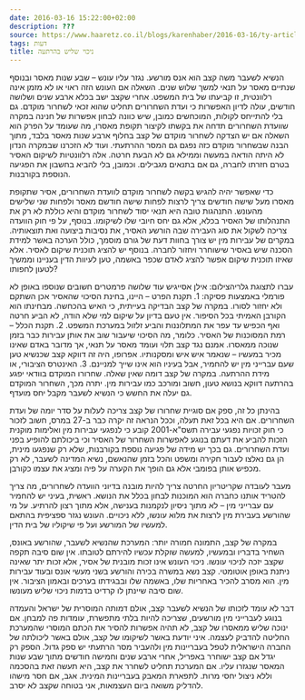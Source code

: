 ```yaml
---
date: 2016-03-16 15:22:00+02:00
description: ???
source: https://www.haaretz.co.il/blogs/karenhaber/2016-03-16/ty-article/0000017f-f894-d044-adff-fbfdafb90000
tags: דעות
title: ניכוי שליש בהרתעה
---
```


הנשיא לשעבר משה קצב הוא אנס מורשע. נגזר עליו עונש – שבע שנות מאסר ובנוסף שנתיים מאסר על תנאי למשך שלוש שנים. השאלה אם העונש הזה ראוי או לא מזמן אינה רלוונטית, זו קביעתו של בית המשפט. אחרי שקצב ישב בכלא ארבע שנים ושלושה חודשים, עולה לדיון האפשרות כי ועדת השחרורים תחליט שהוא זכאי לשחרור מוקדם. גם בלי להתייחס לקולות, המוכחשים כמובן, שיש כוונה לבחון אפשרות של חנינה במקרה שוועדת השחרורים תדחה את בקשתו לקיצור תקופת מאסרו, מה שעומד על הפרק הוא השאלה אם יש הצדקה לשחרור מוקדם של קצב בחלוף ארבע שנות מאסר בלבד, מתוך הבנה שבשחרור מוקדם כזה נפגם גם המסר ההרתעתי. ועוד לא הזכרנו שבמקרה הנדון לא היתה הודאה במעשה וממילא גם לא הבעת חרטה. אלה רלוונטיות לשיקום האסיר בטרם חזרתו לחברה, גם אם בתנאים מגבילים. וכמובן, בלי להביא בחשבון את הפגיעה הנוספת בקורבנות.

כדי שאפשר יהיה להגיש בקשה לשחרור מוקדם לוועדת השחרורים, אסיר שתקופת מאסרו מעל שישה חודשים צריך לרצות לפחות שישה חודשם מאסר ולפחות שני שלישים מהעונש. התנהגות טובה היא תנאי יסוד לשחרור מוקדם והיא כוללת לא רק את התנהלותו של האסיר בכלא, אלא גם יחס חיובי שלו לשיקומו. בנוסף, על פי חוק הוועדה צריכה לשקול את סוג העבירה שבה הורשע האסיר, את נסיבות ביצועה ואת תוצאותיה. במקרים של עבירות מין יש צורך בחוות דעת של גורם מוסמך, כולל הערכה באשר למידת הסכנה שיש באסיר שישוחרר ויחזור לחברה. בנוסף יש להציג תוכנית שיקום לאסיר. אלא שאיזו תוכנית שיקום אפשר להציג לאדם שכפר באשמה, טען לעיוות הדין בעניינו וממשיך לטעון לחפותו?

 עברו לתצוגת גלריהצילום: אילן אסייגיש עוד שלושה פרמטרים חשובים שנוספו באופן לא פורמלי באמצעות פסיקה: 1. תקנת הפרט – היינו, בחינת הסיכוי שהאסיר אכן השתקם ולא יחזור לסורו. במקרה של קצב הבדיקה בעייתית, כי האיש בהכחשה. מבחינתו הוא הקורבן האמיתי בכל הסיפור. אין טעם בדיון על שיקום למי שלא הודה, לא הביע חרטה ואף הכפיש עד עפר את המתלוננות והביע זלזול במערכת המשפט. 2. תקנת הכלל – רמת המסוכנות של האסיר. כלומר, מה הסיכוי שיעבור שוב את אותן עבירות כבר בזמן שנוכה ממאסרו. אמנם נגד קצב תלוי ועומד מאסר על תנאי, אך מדובר באדם שאינו מכיר במעשיו – שנאמר איש איש ומסקנותיו. אפרופו, היה זה דווקא קצב שכנשיא טען שעם עברייני מין יש להחמיר, אבל בעיניו הוא אינו שייך למניינם. 3. האינטרס הציבורי, או מידת ההרתעה. במקרה של קצב דומה שאין שאלה. שחרורו המוקדם בוודאי יפגע בהרתעה דווקא בנושא טעון, חשוב ומורכב כמו עבירות מין. יתרה מכך, השחרור המוקדם גם יעלה את החשש כי הנשיא לשעבר מקבל יחס מועדף.

בהינתן כל זה, ספק אם סוגיית שחרורו של קצב צריכה לעלות על סדר יומה של ועדת השחרורים. אם היא בכל זאת תעלה, וככל הנראה זה יקרה כבר ב-27 במרס, חשוב לזכור כי חוק זכויות נפגעי עבירה תשס"א-2001 קובע כי לנפגעי עבירות מין ואלימות מוקנית הזכות להביע את דעתם בנוגע לאפשרות השחרור של האסיר וכי ביכולתם להופיע בפני ועדת השחרורים. גם בכך יש מידה של פגיעה נוספת בקורבנות, שלא רק שנפגעו מינית, הן גם נאלצו לעבור חקירה ומשפט והכל בזמן שהנאשם, נשיא המדינה לשעבר, לא רק מכפיש אותן בפומבי אלא גם הופך את הקערה על פיה ומציג את עצמו כקורבן. 

מעבר לעובדה שקריטריון החרטה צריך להיות מובנה בדיוני הוועדה לשחרורים, מה צריך להטריד אותנו כחברה הוא המוכנות לבחון בכלל את הנושא. ראשית, בעיני יש להחמיר עם עברייני מין – לא מתוך ניסיון לנקמנות בענישה, אלא מתוך רצון להרתיע. על מי שהורשע בעבירת מין לרצות את מלוא עונשו, ללא ניכויים. העונש נגזר ספציפית בהתאם למעשיו של המורשע ועל פי שיקוליו של בית הדין.

במקרה של קצב, התמונה חמורה יותר: המערכת שהנשיא לשעבר, שהורשע באונס, השחיר בדבריו ובמעשיו, למעשה שוקלת עכשיו להירתם לטובתו. אין שום סיבה תקפה שקצב יזכה לניכוי עונשו. ניכוי העונש אינו זכות מובנית של אסיר, אלא זכות יתר שאינה ניתנת באופן אוטומטי. קצב נשא במשרה בכירה והורשע בשני מעשי אונס ובעוד עבירות מין. הוא מסרב להכיר באחריות שלו, באשמה שלו ובבגידתו בערכים ובאמון הציבור. אין שום סיבה שיינתן לו קרדיט בדמות ניכוי שליש מעונשו.

דבר לא עומד לזכותו של הנשיא לשעבר קצב, אולם דמותה המוסרית של ישראל והעמדה בנוגע לעברייני מין מורשעים, שצריכה להיות בלתי מתפשרת, עומדות פה למבחן. אם ינוכה שליש ממאסרו של קצב, לא תהיה אפשרות להסיר את הכתם המוסרי שהמערכת החליטה להדביק לעצמה. איני יודעת באשר לשיקומו של קצב, אולם באשר ליכולתה של החברה הישראלית לטפל בעבריינות מין ולהעביר מסר הרתעתי יש ספק גדול. הספק רק יגדל אם קצב ישוחרר באפריל, אחרי ארבע שנים וחמישה חודשים מתוך שבע שנות המאסר שנגזרו עליו. אם המערכת תחליט לשחרר את קצב, היא תעשה זאת בהסכמה וללא ניצול יחסי מרות. לתפארת המאבק בעבריינות המינית. אגב, אם חסר מישהו להדליק משואה ביום העצמאות, אני בטוחה שקצב לא יסרב.